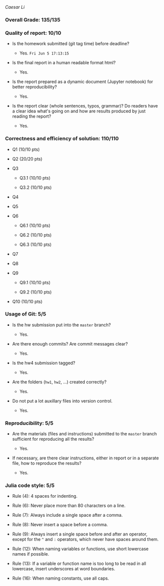 *Caesar Li*

### Overall Grade: 135/135

### Quality of report: 10/10

* Is the homework submitted (git tag time) before deadline?

    - Yes. `Fri Jun 5 17:13:15`

* Is the final report in a human readable format html?

    - Yes.

* Is the report prepared as a dynamic document (Jupyter notebook) for better reproducibility?
    
    - Yes.

* Is the report clear (whole sentences, typos, grammar)? Do readers have a clear idea what's going on and how are results produced by just reading the report?
    
    - Yes.


### Correctness and efficiency of solution: 110/110

* Q1 (10/10 pts)

* Q2 (20/20 pts)

* Q3

    - Q3.1 (10/10 pts)
    
    - Q3.2 (10/10 pts) 

* Q4

* Q5

* Q6
    
    - Q6.1 (10/10 pts)
    
    - Q6.2 (10/10 pts)

    - Q6.3 (10/10 pts)

* Q7

* Q8

* Q9 
    
    - Q9.1 (10/10 pts)

    - Q9.2 (10/10 pts)

* Q10 (10/10 pts)


### Usage of Git: 5/5

* Is the hw submission put into the `master` branch?

    - Yes.

* Are there enough commits? Are commit messages clear? 

    - Yes.

* Is the hw4 submission tagged?

    - Yes.

* Are the folders (`hw1`, `hw2`, ...) created correctly?

    - Yes.

* Do not put a lot auxillary files into version control.  
    
    - Yes.


### Reproducibility: 5/5

* Are the materials (files and instructions) submitted to the `master` branch sufficient for reproducing all the results? 

    - Yes.

* If necessary, are there clear instructions, either in report or in a separate file, how to reproduce the results?  

    - Yes.


### Julia code style: 5/5

* Rule (4): 4 spaces for indenting. 
    
* Rule (6): Never place more than 80 characters on a line.

* Rule (7): Always include a single space after a comma. 

* Rule (8):  Never insert a space before a comma.

* Rule (9): Always insert a single space before and after an operator, except for the `^` and `:` operators, which never have spaces around them.

* Rule (12): When naming variables or functions, use short lowercase names if possible.

* Rule (13): If a variable or function name is too long to be read in all lowercase, insert underscores at word boundaries.

* Rule (16): When naming constants, use all caps.
